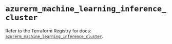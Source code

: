 # `azurerm_machine_learning_inference_cluster`

Refer to the Terraform Registry for docs: [`azurerm_machine_learning_inference_cluster`](https://registry.terraform.io/providers/hashicorp/azurerm/4.23.0/docs/resources/machine_learning_inference_cluster).
